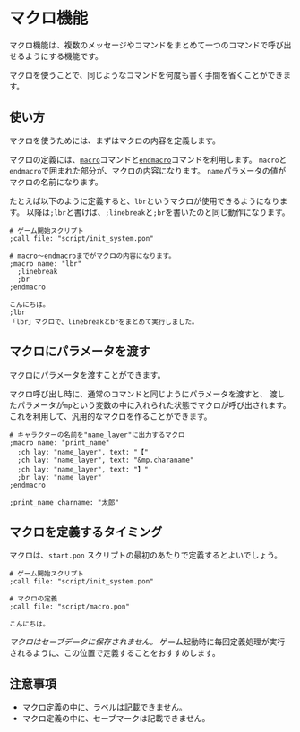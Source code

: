 # マクロ機能

マクロ機能は、複数のメッセージやコマンドをまとめて一つのコマンドで呼び出せるようにする機能です。

マクロを使うことで、同じようなコマンドを何度も書く手間を省くことができます。

## 使い方

マクロを使うためには、まずはマクロの内容を定義します。

マクロの定義には、[`macro`](../ref/command_ref.md#macro)コマンドと[`endmacro`](../ref/command_ref.md#endmacro)コマンドを利用します。
`macro`と`endmacro`で囲まれた部分が、マクロの内容になります。
`name`パラメータの値がマクロの名前になります。

たとえば以下のように定義すると、`lbr`というマクロが使用できるようになります。
以降は`;lbr`と書けば、`;linebreak`と`;br`を書いたのと同じ動作になります。

```plain
# ゲーム開始スクリプト
;call file: "script/init_system.pon"

# macro～endmacroまでがマクロの内容になります。
;macro name: "lbr"
  ;linebreak
  ;br
;endmacro

こんにちは。
;lbr
「lbr」マクロで、linebreakとbrをまとめて実行しました。
```

## マクロにパラメータを渡す

マクロにパラメータを渡すことができます。

マクロ呼び出し時に、通常のコマンドと同じようにパラメータを渡すと、
渡したパラメータが`mp`という変数の中に入れられた状態でマクロが呼び出されます。
これを利用して、汎用的なマクロを作ることができます。

```plain
# キャラクターの名前を"name_layer"に出力するマクロ
;macro name: "print_name"
  ;ch lay: "name_layer", text: "【"
  ;ch lay: "name_layer", text: "&mp.charaname"
  ;ch lay: "name_layer", text: "】"
  ;br lay: "name_layer"
;endmacro

;print_name charname: "太郎"
```

## マクロを定義するタイミング

マクロは、`start.pon` スクリプトの最初のあたりで定義するとよいでしょう。

```plain
# ゲーム開始スクリプト
;call file: "script/init_system.pon"

# マクロの定義
;call file: "script/macro.pon"

こんにちは。
```

*マクロはセーブデータに保存されません。*
ゲーム起動時に毎回定義処理が実行されるように、この位置で定義することをおすすめします。

## 注意事項

- マクロ定義の中に、ラベルは記載できません。
- マクロ定義の中に、セーブマークは記載できません。
